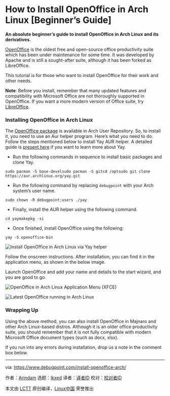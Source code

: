 [#]: subject: "How to Install OpenOffice in Arch Linux [Beginner’s Guide]"
[#]: via: "https://www.debugpoint.com/install-openoffice-arch/"
[#]: author: "Arindam https://www.debugpoint.com/author/admin1/"
[#]: collector: "lkxed"
[#]: translator: "geekpi"
[#]: reviewer: " "
[#]: publisher: " "
[#]: url: " "

How to Install OpenOffice in Arch Linux [Beginner’s Guide]
======

**An absolute beginner’s guide to install OpenOffice in Arch Linux and its derivatives.**

[OpenOffice][1] is the oldest free and open-source office productivity suite which has been under maintenance for some time. It was developed by Apache and is still a sought-after suite, although it has been forked as LibreOffice.

This tutorial is for those who want to install OpenOffice for their work and other needs.

**Note**: Before you install, remember that many updated features and compatibility with Microsoft Office are not thoroughly supported in OpenOffice. If you want a more modern version of Office suite, try [LibreOffice][2].

### Installing OpenOffice in Arch Linux

The [OpenOffice package][3] is available in Arch User Repository. So, to install it, you need to use an Aur helper program. Here’s what you need to do. Follow the steps mentioned below to install Yay AUR helper. A detailed guide is [present here][4] if you want to learn more about Yay.

- Run the following commands in sequence to install basic packages and clone Yay.

```
sudo pacman -S base-develsudo pacman -S gitcd /optsudo git clone https://aur.archlinux.org/yay.git
```

- Run the following command by replacing `debugpoint` with your Arch system’s user name.

```
sudo chown -R debugpoint:users ./yay
```

- Finally, install the AUR helper using the following command.

```
cd yaymakepkg -si
```

- Once finished, install OpenOffice using the following:

```
yay -S openoffice-bin
```

![Install OpenOffice in Arch Linux via Yay helper][5]

Follow the onscreen instructions. After installation, you can find it in the application menu, as shown in the below image.

Launch OpenOffice and add your name and details to the start wizard, and you are good to go.

![OpenOffice in Arch Linux Application Menu (XFCE)][6]

![Latest OpenOffice running in Arch Linux][7]

### Wrapping Up

Using the above method, you can also install OpenOffice in Majnaro and other Arch Linux-based distros. Although it is an older office productivity suite, you should remember that it is not fully compatible with modern Microsoft Office document types (such as docx, xlsx).

If you run into any errors during installation, drop us a note in the comment box below.

--------------------------------------------------------------------------------

via: https://www.debugpoint.com/install-openoffice-arch/

作者：[Arindam][a]
选题：[lkxed][b]
译者：[译者ID](https://github.com/译者ID)
校对：[校对者ID](https://github.com/校对者ID)

本文由 [LCTT](https://github.com/LCTT/TranslateProject) 原创编译，[Linux中国](https://linux.cn/) 荣誉推出

[a]: https://www.debugpoint.com/author/admin1/
[b]: https://github.com/lkxed
[1]: https://www.openoffice.org/
[2]: https://www.debugpoint.com/install-latest-libreoffice-ubuntu-linux/
[3]: https://aur.archlinux.org/packages/openoffice-bin
[4]: https://www.debugpoint.com/install-yay-arch/
[5]: https://www.debugpoint.com/wp-content/uploads/2022/11/Install-OpenOffice-in-Arch-Linux-via-Yay-helper.jpg
[6]: https://www.debugpoint.com/wp-content/uploads/2022/11/OpenOffice-in-Arch-Linux-Application-Menu-XFCE.jpg
[7]: https://www.debugpoint.com/wp-content/uploads/2022/11/Latest-OpenOffice-running-in-Arch-Linux.jpg
